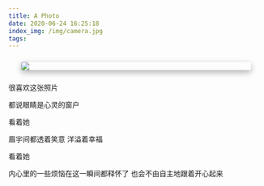 ```yaml
---
title: A Photo
date: 2020-06-24 16:25:18
index_img: /img/camera.jpg
tags:
---
```

<img src="/img/photo.jpeg" style="max-width: 90%;margin: 1.5rem auto;display: block;box-shadow: 0 5px 11px 0 rgba(0,0,0,0.18), 0 4px 15px 0 rgba(0,0,0,0.15) !important;border-radius: 3px;image-orientation:initial">

很喜欢这张照片

都说眼睛是心灵的窗户

看着她

眉宇间都透着笑意 洋溢着幸福

看着她

内心里的一些烦恼在这一瞬间都释怀了 也会不由自主地跟着开心起来


